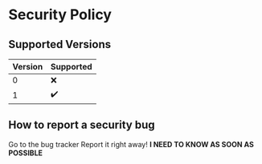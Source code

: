 # Security Policy

## Supported Versions



| Version | Supported          |
| ------- | ------------------ |
| 0       | :x:                |
| 1       | ✔️                 |


## How to report a security bug
Go to the bug tracker
Report it right away! **I NEED TO KNOW AS SOON AS POSSIBLE**
